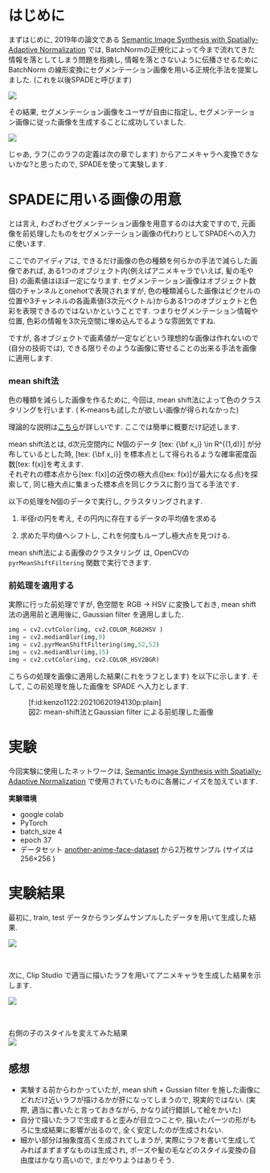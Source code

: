 # 

# はじめに

まずはじめに, 2019年の論文である [Semantic Image Synthesis with Spatially-Adaptive Normalization](https://arxiv.org/abs/1903.07291) では, BatchNormの正規化によって今まで流れてきた情報を落としてしまう問題を指摘し, 情報を落とさないように伝播させるために BatchNorm の線形変換にセグメンテーション画像を用いる正規化手法を提案しました. (これを以後SPADEと呼びます)

![](images/20210620170300.png)

 その結果, セグメンテーション画像をユーザが自由に指定し, セグメンテーション画像に従った画像を生成することに成功していました. 

![](images/20210620170548.png)



じゃあ, ラフ(このラフの定義は次の章でします) からアニメキャラへ変換できないかな?と思ったので, SPADEを使って実験します. 


# SPADEに用いる画像の用意

とは言え, わざわざセグメンテーション画像を用意するのは大変ですので, 元画像を前処理したものをセグメンテーション画像の代わりとしてSPADEへの入力に使います.    

ここでのアイディアは, できるだけ画像の色の種類を何らかの手法で減らした画像であれば, ある1つのオブジェクト内(例えばアニメキャラでいえば, 髪の毛や目) の画素値はほぼ一定になります. セグメンテーション画像はオブジェクト数個のチャンネルとonehotで表現されますが, 色の種類減らした画像はピクセルの位置や3チャンネルの各画素値(3次元ベクトル)からある1つのオブジェクトと色彩を表現できるのではないかということです.  つまりセグメンテーション情報や位置, 色彩の情報を3次元空間に埋め込んでるような雰囲気ですね.     

ですが, 各オブジェクトで画素値が一定などという理想的な画像は作れないので(自分の技術では), できる限りそのような画像に寄せることの出来る手法を画像に適用します. 


### mean shift法
色の種類を減らした画像を作るために, 今回は, mean shift法によって色のクラスタリングを行います. ( K-meansも試したが欲しい画像が得られなかった)

理論的な説明は[こちら](http://takashiijiri.com/study/ImgProc/MeanShift.htm)が詳しいです. ここでは簡単に概要だけ記述します.
 
mean shift法とは, d次元空間内に N個のデータ [tex: {\bf x_i} \in R^{(1,d)}] が分布しているとした時,  [tex: {\bf x_i}] を標本点として得られるような確率密度函数[tex: f(x)]を考えます.   
それぞれの標本点から[tex: f(x)]の近傍の極大点([tex: f(x)]が最大になる点)を探索して, 同じ極大点に集まった標本点を同じクラスに割り当てる手法です.    

以下の処理をN個のデータで実行し, クラスタリングされます.  

1. 半径rの円を考え, その円内に存在するデータの平均値を求める  

2. 求めた平均値へシフトし, これを何度もループし極大点を見つける. 


mean shift法による画像のクラスタリング は, OpenCVの `pyrMeanShiftFiltering` 関数で実行できます. 

### 前処理を適用する

実際に行った前処理ですが, 色空間を RGB -> HSV に変換しておき, mean shift法の適用前と適用後に, Gaussian filter を適用しました. 

``` python 
img = cv2.cvtColor(img, cv2.COLOR_RGB2HSV )
img = cv2.medianBlur(img,9)
img = cv2.pyrMeanShiftFiltering(img,52,52)
img = cv2.medianBlur(img,15)
img = cv2.cvtColor(img, cv2.COLOR_HSV2BGR)
```
  
  


こちらの処理を画像に適用した結果(これをラフとします) を以下に示します.   そして, この前処理を施した画像を SPADE へ入力とします. 


<figure class="figure-image figure-image-fotolife" title="図2: mean-shift法とGaussian filter による前処理した画像">[f:id:kenzo1122:20210620194130p:plain]<figcaption>図2: mean-shift法とGaussian filter による前処理した画像</figcaption></figure>





# 実験

今回実験に使用したネットワークは,   [Semantic Image Synthesis with Spatially-Adaptive Normalization](https://arxiv.org/abs/1903.07291) で使用されていたものに各層にノイズを加えています. 

__実験環境__   

- google colab  
- PyTorch  
- batch_size 4  
- epoch 37  
- データセット [another-anime-face-dataset](https://www.kaggle.com/scribbless/another-anime-face-dataset) から2万枚サンプル (サイズは 256×256 ) 

# 実験結果


最初に, train, test データからランダムサンプルしたデータを用いて生成した結果.  


![](images/20210620205045.png)

<br>


次に, Clip Studio で適当に描いたラフを用いてアニメキャラを生成した結果を示します.   


![](images/20210620211118.png)


<br>

右側の子のスタイルを変えてみた結果  
![](images/20210620211618.png)

## 感想

- 実験する前からわかっていたが, mean shift + Gussian filter を施した画像にどれだけ近いラフが描けるかが肝になってしまうので, 現実的ではない. (実際, 適当に書いたと言っておきながら, かなり試行錯誤して絵をかいた)
- 自分で描いたラフで生成すると歪みが目立つことや, 描いたパーツの形がもろに生成結果に影響が出るので, 全く安定したのが生成されない. 
- 細かい部分は抽象度高く生成されてしまうが, 実際にラフを書いて生成してみればまずまずなものは生成され, ポーズや髪の毛などのスタイル変換の自由度はかなり高いので, まだやりようはありそう. 





